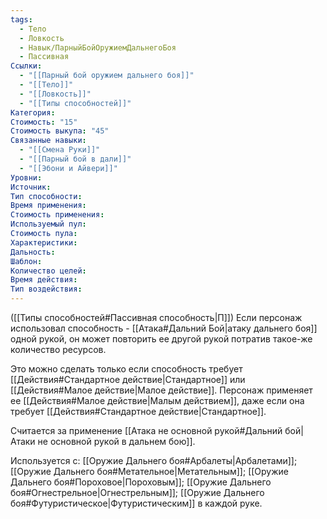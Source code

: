 ```yaml
---
tags:
  - Тело
  - Ловкость
  - Навык/ПарныйБойОружиемДальнегоБоя
  - Пассивная
Ссылки:
  - "[[Парный бой оружием дальнего боя]]"
  - "[[Тело]]"
  - "[[Ловкость]]"
  - "[[Типы способностей]]"
Категория: 
Стоимость: "15"
Стоимость выкупа: "45"
Связанные навыки:
  - "[[Смена Руки]]"
  - "[[Парный бой в дали]]"
  - "[[Эбони и Айвери]]"
Уровни:
Источник:
Тип способности:
Время применения:
Стоимость применения:
Используемый пул:
Стоимость пула:
Характеристики:
Дальность:
Шаблон:
Количество целей:
Время действия:
Тип воздействия:
---
```

([[Типы способностей#Пассивная способность|П]]) Если персонаж использовал способность - [[Атака#Дальний Бой|атаку дальнего боя]] одной рукой, он может повторить ее другой рукой потратив такое-же количество ресурсов. 

Это можно сделать только если способность требует [[Действия#Стандартное действие|Стандартное]] или [[Действия#Малое действие|Малое действие]]. Персонаж применяет ее [[Действия#Малое действие|Малым действием]], даже если она требует [[Действия#Стандартное действие|Стандартное]]. 

Считается за применение [[Атака не основной рукой#Дальний бой|Атаки не основной рукой в дальнем бою]].

Используется с: [[Оружие Дальнего боя#Арбалеты|Арбалетами]]; [[Оружие Дальнего боя#Метательное|Метательным]]; [[Оружие Дальнего боя#Пороховое|Пороховым]]; [[Оружие Дальнего боя#Огнестрельное|Огнестрельным]]; [[Оружие Дальнего боя#Футуристическое|Футуристическим]] в каждой руке.